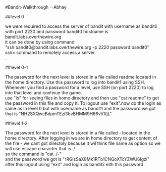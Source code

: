 #Bandit-Walkthrough --Abhay

##level 0<br>

<p>we were required to access the server of bandit with username as bandit0 with port 2220 and password bandit0
hostname is bandit.labs.overthewire.org <br>
it can be done by using command <br>
 "ssh bandit0@bandit.labs.overthewire.org -p 2220
password bandit0" <br>
ssh= command to remotely access a server <br>.

##level 0-1<br>

<p>The password for the next level is stored in a file called readme located in the home directory. Use this password to log into bandit1 using SSH. Whenever you find a password for a level, use SSH (on port 2220) to log into that level and continue the game.<br>
use "ls" for seeing files in home directory and then use "cat readme" to get the password in this file and copy it. To logout use "exit".now do the login as same as in level 0 but with username as bandit1 and the password we got that is "NH2SXQwcBdpmTEzi3bvBHMM9H66vVXjL"<br>

##level 1-2

<p>The password for the next level is stored in a file called - located in the home directory. After logging in we are in home directory to get content of the file - we cant got directoly because it wil think file name as option so we will use escape character that is ./<br>
so the command is "cat ./-"<br>
and the password we got is "rRGizSaX8Mk1RTb1CNQoXTcYZWU6lgzi"<br>
after this logout using "exit" and login as bandit2 eith this password.<br>
